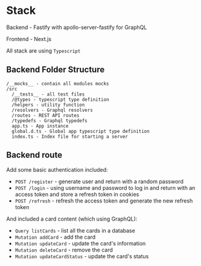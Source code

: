 # Stack

Backend - Fastify with apollo-server-fastify for GraphQL

Frontend - Next.js

All stack are using `Typescript`

## Backend Folder Structure

```
/__mocks__ - contain all modules mocks
/src
  /__tests__ - all test files
  /@types - typescript type definition
  /helpers - utility function
  /resolvers - Graphql resolvers
  /routes - REST API routes
  /typedefs - Graphql typedefs
  app.ts - App instance
  global.d.ts - Global app typescript type definition
  index.ts - Index file for starting a server
```

## Backend route

Add some basic authentication included:

- `POST /register` - generate user and return with a random password
- `POST /login` - using username and password to log in and return with an access token and store a refresh token in cookies
- `POST /refresh` - refresh the access token and generate the new refresh token

And included a card content (which using GraphQL):

- `Query listCards` - list all the cards in a database
- `Mutation addCard` - add the card
- `Mutation updateCard` - update the card's information
- `Mutation deleteCard` - remove the card
- `Mutation updateCardStatus` - update the card's status
